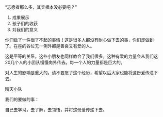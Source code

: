“志愿者那么多，其实根本没必要吧？”

  
  

1. 成果展示
2. 孩子们的收获
3. 对我们的意义
  

  

你们做了一件很了不起的事情！这是很多人都没有耐心做下去的事，你们却做到了。在座的各位无一例外都是善良又有爱的人。

这是平等的关系，这些小朋友也同样教会了我们很多。这种有爱的力量会从我们这20几个人的小团队慢慢向外传去。每一个人的力量都是巨大的。

对人生的影响是重大的。请不要忘了这个经历，希望以后大家也能将这份爱传递下去。

  
  
  

晴天小队

  

我们的要做的事：

自己去学习，去了解，去领悟，并将这份爱传递下去。
